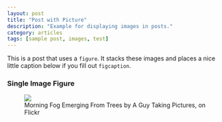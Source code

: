 ```yaml
---
layout: post
title: "Post with Picture"
description: "Example for displaying images in posts."
category: articles
tags: [sample post, images, test]
---
```


This is a post that uses a `figure`. It stacks these images and places a nice little caption below if you fill out `figcaption`.

### Single Image Figure

<figure>
	<img src="https://photos.app.goo.gl/oLvDzzLv4Ppqjxd48">
	<figcaption>Morning Fog Emerging From Trees by A Guy Taking Pictures, on Flickr</figcaption>
</figure>
